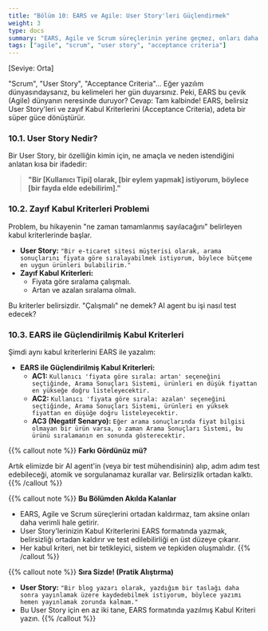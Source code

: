 ```yaml
---
title: "Bölüm 10: EARS ve Agile: User Story'leri Güçlendirmek"
weight: 3
type: docs
summary: "EARS, Agile ve Scrum süreçlerinin yerine geçmez, onları daha da güçlendirir. Belirsiz 'Kabul Kriterlerini' nasıl çelik gibi sağlam ve test edilebilir kurallara dönüştüreceğinizi öğrenin."
tags: ["agile", "scrum", "user story", "acceptance criteria"]
---
```


[Seviye: Orta]

"Scrum", "User Story", "Acceptance Criteria"... Eğer yazılım dünyasındaysanız, bu kelimeleri her gün duyarsınız. Peki, EARS bu çevik (Agile) dünyanın neresinde duruyor? Cevap: Tam kalbinde! EARS, belirsiz User Story'leri ve zayıf Kabul Kriterlerini (Acceptance Criteria), adeta bir süper güce dönüştürür.

### 10.1. User Story Nedir?

Bir User Story, bir özelliğin kimin için, ne amaçla ve neden istendiğini anlatan kısa bir ifadedir:

> **"Bir [Kullanıcı Tipi] olarak, [bir eylem yapmak] istiyorum, böylece [bir fayda elde edebilirim]."**

### 10.2. Zayıf Kabul Kriterleri Problemi

Problem, bu hikayenin "ne zaman tamamlanmış sayılacağını" belirleyen kabul kriterlerinde başlar.

- **User Story:** `"Bir e-ticaret sitesi müşterisi olarak, arama sonuçlarını fiyata göre sıralayabilmek istiyorum, böylece bütçeme en uygun ürünleri bulabilirim."`
- **Zayıf Kabul Kriterleri:**
  - Fiyata göre sıralama çalışmalı.
  - Artan ve azalan sıralama olmalı.

Bu kriterler belirsizdir. "Çalışmalı" ne demek? AI agent bu işi nasıl test edecek?

### 10.3. EARS ile Güçlendirilmiş Kabul Kriterleri

Şimdi aynı kabul kriterlerini EARS ile yazalım:

- **EARS ile Güçlendirilmiş Kabul Kriterleri:**
  - **AC1:** `Kullanıcı 'fiyata göre sırala: artan' seçeneğini seçtiğinde, Arama Sonuçları Sistemi, ürünleri en düşük fiyattan en yükseğe doğru listeleyecektir.`
  - **AC2:** `Kullanıcı 'fiyata göre sırala: azalan' seçeneğini seçtiğinde, Arama Sonuçları Sistemi, ürünleri en yüksek fiyattan en düşüğe doğru listeleyecektir.`
  - **AC3 (Negatif Senaryo):** `Eğer arama sonuçlarında fiyat bilgisi olmayan bir ürün varsa, o zaman Arama Sonuçları Sistemi, bu ürünü sıralamanın en sonunda gösterecektir.`

{{% callout note %}}
**Farkı Gördünüz mü?**

Artık elimizde bir AI agent'in (veya bir test mühendisinin) alıp, adım adım test edebileceği, atomik ve sorgulanamaz kurallar var. Belirsizlik ortadan kalktı.
{{% /callout %}}

{{% callout note %}}
**Bu Bölümden Akılda Kalanlar**

- EARS, Agile ve Scrum süreçlerini ortadan kaldırmaz, tam aksine onları daha verimli hale getirir.
- User Story'lerinizin Kabul Kriterlerini EARS formatında yazmak, belirsizliği ortadan kaldırır ve test edilebilirliği en üst düzeye çıkarır.
- Her kabul kriteri, net bir tetikleyici, sistem ve tepkiden oluşmalıdır.
  {{% /callout %}}

{{% callout note %}}
**Sıra Sizde! (Pratik Alıştırma)**

- **User Story:** `"Bir blog yazarı olarak, yazdığım bir taslağı daha sonra yayınlamak üzere kaydedebilmek istiyorum, böylece yazımı hemen yayınlamak zorunda kalmam."`
- Bu User Story için en az iki tane, EARS formatında yazılmış Kabul Kriteri yazın.
  {{% /callout %}}
